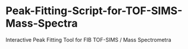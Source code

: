 # Peak-Fitting-Script-for-TOF-SIMS-Mass-Spectra
Interactive Peak Fitting Tool for FIB TOF-SIMS / Mass Spectrometra
